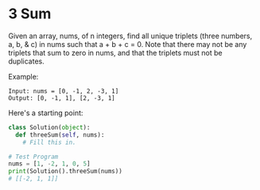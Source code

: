# 3 Sum

Given an array, nums, of n integers, find all unique triplets (three numbers, a, b, & c) in nums such that a + b + c = 0. Note that there may not be any triplets that sum to zero in nums, and that the triplets must not be duplicates.

Example:

```
Input: nums = [0, -1, 2, -3, 1]
Output: [0, -1, 1], [2, -3, 1]
```

Here's a starting point:

```python
class Solution(object):
  def threeSum(self, nums):
    # Fill this in.

# Test Program
nums = [1, -2, 1, 0, 5]
print(Solution().threeSum(nums))
# [[-2, 1, 1]]
```
